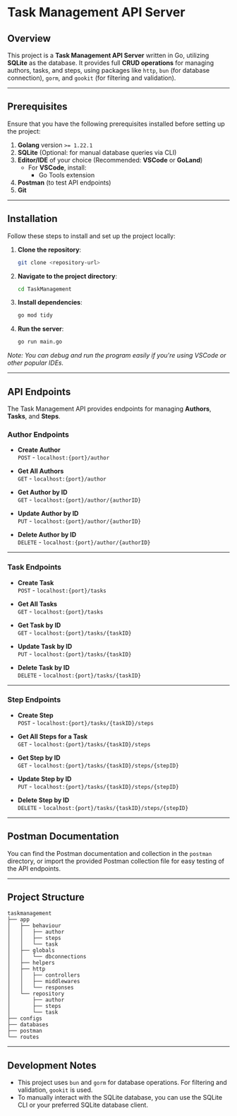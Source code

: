 # Task Management API Server

## Overview
This project is a **Task Management API Server** written in Go, utilizing **SQLite** as the database. It provides full **CRUD operations** for managing authors, tasks, and steps, using packages like `http`, `bun` (for database connection), `gorm`, and `gookit` (for filtering and validation).

---

## Prerequisites

Ensure that you have the following prerequisites installed before setting up the project:

1. **Golang** version `>= 1.22.1`
2. **SQLite** (Optional: for manual database queries via CLI)
3. **Editor/IDE** of your choice (Recommended: **VSCode** or **GoLand**)
    - For **VSCode**, install:
      - Go Tools extension
4. **Postman** (to test API endpoints)
5. **Git**

---

## Installation

Follow these steps to install and set up the project locally:

1. **Clone the repository**:
   ```bash
   git clone <repository-url>
   ```

2. **Navigate to the project directory**:
   ```bash
   cd TaskManagement
   ```

3. **Install dependencies**:
   ```bash
   go mod tidy
   ```

4. **Run the server**:
   ```bash
   go run main.go
   ```

*Note: You can debug and run the program easily if you're using VSCode or other popular IDEs.*

---

## API Endpoints

The Task Management API provides endpoints for managing **Authors**, **Tasks**, and **Steps**.

### Author Endpoints

- **Create Author**  
  `POST` - `localhost:{port}/author`

- **Get All Authors**  
  `GET` - `localhost:{port}/author`

- **Get Author by ID**  
  `GET` - `localhost:{port}/author/{authorID}`

- **Update Author by ID**  
  `PUT` - `localhost:{port}/author/{authorID}`

- **Delete Author by ID**  
  `DELETE` - `localhost:{port}/author/{authorID}`

---

### Task Endpoints

- **Create Task**  
  `POST` - `localhost:{port}/tasks`

- **Get All Tasks**  
  `GET` - `localhost:{port}/tasks`

- **Get Task by ID**  
  `GET` - `localhost:{port}/tasks/{taskID}`

- **Update Task by ID**  
  `PUT` - `localhost:{port}/tasks/{taskID}`

- **Delete Task by ID**  
  `DELETE` - `localhost:{port}/tasks/{taskID}`

---

### Step Endpoints

- **Create Step**  
  `POST` - `localhost:{port}/tasks/{taskID}/steps`

- **Get All Steps for a Task**  
  `GET` - `localhost:{port}/tasks/{taskID}/steps`

- **Get Step by ID**  
  `GET` - `localhost:{port}/tasks/{taskID}/steps/{stepID}`

- **Update Step by ID**  
  `PUT` - `localhost:{port}/tasks/{taskID}/steps/{stepID}`

- **Delete Step by ID**  
  `DELETE` - `localhost:{port}/tasks/{taskID}/steps/{stepID}`

---

## Postman Documentation

You can find the Postman documentation and collection in the `postman` directory, or import the provided Postman collection file for easy testing of the API endpoints.

---

## Project Structure

```plaintext
taskmanagement
├── app
│   ├── behaviour
│   │   ├── author
│   │   ├── steps
│   │   └── task
│   ├── globals
│   │   └── dbconnections
│   ├── helpers
│   ├── http
│   │   ├── controllers
│   │   ├── middlewares
│   │   └── responses
│   └── repository
│       ├── author
│       ├── steps
│       └── task
├── configs
├── databases
├── postman
└── routes
```

---

## Development Notes

- This project uses `bun` and `gorm` for database operations. For filtering and validation, `gookit` is used.
- To manually interact with the SQLite database, you can use the SQLite CLI or your preferred SQLite database client.
